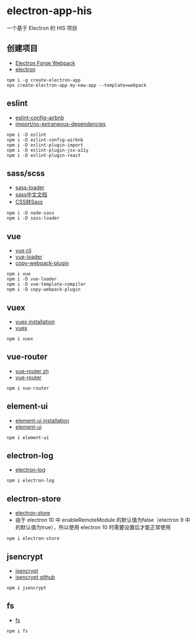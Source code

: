 # electron-app-his
一个基于 Electron 的 HIS 项目

## 创建项目
- [Electron Forge Webpack](https://www.electronforge.io/templates/webpack-template)
- [electron](https://developer.aliyun.com/mirror/npm/package/electron)
~~~
npm i -g create-electron-app
npx create-electron-app my-new-app --template=webpack
~~~

## eslint
- [eslint-config-airbnb](https://developer.aliyun.com/mirror/npm/package/eslint-config-airbnb)
- [import/no-extraneous-dependencies](https://github.com/benmosher/eslint-plugin-import/blob/master/docs/rules/no-extraneous-dependencies.md)
~~~
npm i -D eslint
npm i -D eslint-config-airbnb
npm i -D eslint-plugin-import
npm i -D eslint-plugin-jsx-a11y
npm i -D eslint-plugin-react
~~~

## sass/scss
- [sass-loader](https://developer.aliyun.com/mirror/npm/package/sass-loader)
- [sass中文文档](https://www.sass.hk/docs/)
- [CSS转Sass](https://www.sass.hk/css2sass/)
~~~
npm i -D node-sass
npm i -D sass-loader
~~~

## vue
- [vue cli](https://cli.vuejs.org/zh/)
- [vue-loader](https://vue-loader.vuejs.org/guide/#manual-setup)
- [copy-webpack-plugin](https://developer.aliyun.com/mirror/npm/package/copy-webpack-plugin)
~~~
npm i vue
npm i -D vue-loader
npm i -D vue-template-compiler
npm i -D copy-webpack-plugin
~~~

## vuex
- [vuex installation](https://vuex.vuejs.org/zh/installation.html)
- [vuex](https://developer.aliyun.com/mirror/npm/package/vuex)
~~~
npm i vuex
~~~

## vue-router
- [vue-router zh](https://router.vuejs.org/zh/)
- [vue-router](https://developer.aliyun.com/mirror/npm/package/vue-router)
~~~
npm i vue-router
~~~

## element-ui
- [element-ui installation](https://element.eleme.cn/#/zh-CN/component/installation)
- [element-ui](https://developer.aliyun.com/mirror/npm/package/element-ui)
~~~
npm i element-ui
~~~

## electron-log
- [electron-log](https://developer.aliyun.com/mirror/npm/package/electron-log)
~~~
npm i electron-log
~~~

## electron-store
- [electron-store](https://developer.aliyun.com/mirror/npm/package/electron-store)
- 由于 electron 10 中 enableRemoteModule 的默认值为false（electron 9 中的默认值为true），所以使用 electron 10 时需要设置后才能正常使用
~~~
npm i electron-store
~~~

## jsencrypt
- [jsencrypt](https://developer.aliyun.com/mirror/npm/package/jsencrypt)
- [jsencrypt github](https://github.com/travist/jsencrypt)
~~~
npm i jsencrypt
~~~

## fs
- [fs](https://developer.aliyun.com/mirror/npm/package/fs)
~~~
npm i fs
~~~
